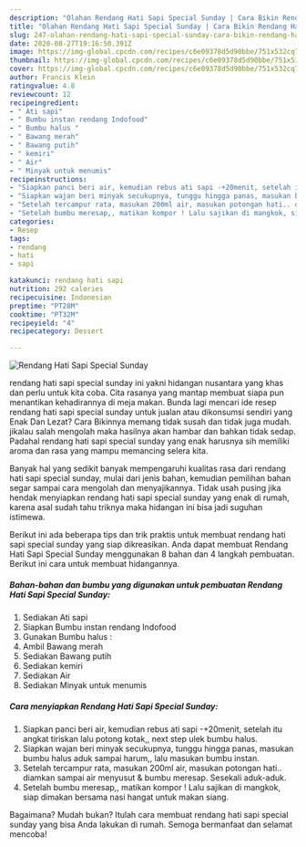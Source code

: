 ```yaml
---
description: "Olahan Rendang Hati Sapi Special Sunday | Cara Bikin Rendang Hati Sapi Special Sunday Yang Enak Banget"
title: "Olahan Rendang Hati Sapi Special Sunday | Cara Bikin Rendang Hati Sapi Special Sunday Yang Enak Banget"
slug: 247-olahan-rendang-hati-sapi-special-sunday-cara-bikin-rendang-hati-sapi-special-sunday-yang-enak-banget
date: 2020-08-27T19:16:50.391Z
image: https://img-global.cpcdn.com/recipes/c6e09378d5d90bbe/751x532cq70/rendang-hati-sapi-special-sunday-foto-resep-utama.jpg
thumbnail: https://img-global.cpcdn.com/recipes/c6e09378d5d90bbe/751x532cq70/rendang-hati-sapi-special-sunday-foto-resep-utama.jpg
cover: https://img-global.cpcdn.com/recipes/c6e09378d5d90bbe/751x532cq70/rendang-hati-sapi-special-sunday-foto-resep-utama.jpg
author: Francis Klein
ratingvalue: 4.8
reviewcount: 12
recipeingredient:
- " Ati sapi"
- " Bumbu instan rendang Indofood"
- " Bumbu halus "
- " Bawang merah"
- " Bawang putih"
- " kemiri"
- " Air"
- " Minyak untuk menumis"
recipeinstructions:
- "Siapkan panci beri air, kemudian rebus ati sapi -+20menit, setelah itu angkat tiriskan lalu potong kotak,, next step ulek bumbu halus."
- "Siapkan wajan beri minyak secukupnya, tunggu hingga panas, masukan bumbu halus aduk sampai harum,, lalu masukan bumbu instan."
- "Setelah tercampur rata, masukan 200ml air, masukan potongan hati.. diamkan sampai air menyusut &amp; bumbu meresap. Sesekali aduk-aduk."
- "Setelah bumbu meresap,, matikan kompor ! Lalu sajikan di mangkok, siap dimakan bersama nasi hangat untuk makan siang."
categories:
- Resep
tags:
- rendang
- hati
- sapi

katakunci: rendang hati sapi 
nutrition: 292 calories
recipecuisine: Indonesian
preptime: "PT28M"
cooktime: "PT32M"
recipeyield: "4"
recipecategory: Dessert

---
```



![Rendang Hati Sapi Special Sunday](https://img-global.cpcdn.com/recipes/c6e09378d5d90bbe/751x532cq70/rendang-hati-sapi-special-sunday-foto-resep-utama.jpg)


rendang hati sapi special sunday ini yakni hidangan nusantara yang khas dan perlu untuk kita coba. Cita rasanya yang mantap membuat siapa pun menantikan kehadirannya di meja makan.
Bunda lagi mencari ide resep rendang hati sapi special sunday untuk jualan atau dikonsumsi sendiri yang Enak Dan Lezat? Cara Bikinnya memang tidak susah dan tidak juga mudah. jikalau salah mengolah maka hasilnya akan hambar dan bahkan tidak sedap. Padahal rendang hati sapi special sunday yang enak harusnya sih memiliki aroma dan rasa yang mampu memancing selera kita.



Banyak hal yang sedikit banyak mempengaruhi kualitas rasa dari rendang hati sapi special sunday, mulai dari jenis bahan, kemudian pemilihan bahan segar sampai cara mengolah dan menyajikannya. Tidak usah pusing jika hendak menyiapkan rendang hati sapi special sunday yang enak di rumah, karena asal sudah tahu triknya maka hidangan ini bisa jadi suguhan istimewa.


Berikut ini ada beberapa tips dan trik praktis untuk membuat rendang hati sapi special sunday yang siap dikreasikan. Anda dapat membuat Rendang Hati Sapi Special Sunday menggunakan 8 bahan dan 4 langkah pembuatan. Berikut ini cara untuk membuat hidangannya.

<!--inarticleads1-->

##### Bahan-bahan dan bumbu yang digunakan untuk pembuatan Rendang Hati Sapi Special Sunday:

1. Sediakan  Ati sapi
1. Siapkan  Bumbu instan rendang Indofood
1. Gunakan  Bumbu halus :
1. Ambil  Bawang merah
1. Sediakan  Bawang putih
1. Sediakan  kemiri
1. Sediakan  Air
1. Sediakan  Minyak untuk menumis




<!--inarticleads2-->

##### Cara menyiapkan Rendang Hati Sapi Special Sunday:

1. Siapkan panci beri air, kemudian rebus ati sapi -+20menit, setelah itu angkat tiriskan lalu potong kotak,, next step ulek bumbu halus.
1. Siapkan wajan beri minyak secukupnya, tunggu hingga panas, masukan bumbu halus aduk sampai harum,, lalu masukan bumbu instan.
1. Setelah tercampur rata, masukan 200ml air, masukan potongan hati.. diamkan sampai air menyusut &amp; bumbu meresap. Sesekali aduk-aduk.
1. Setelah bumbu meresap,, matikan kompor ! Lalu sajikan di mangkok, siap dimakan bersama nasi hangat untuk makan siang.




Bagaimana? Mudah bukan? Itulah cara membuat rendang hati sapi special sunday yang bisa Anda lakukan di rumah. Semoga bermanfaat dan selamat mencoba!
